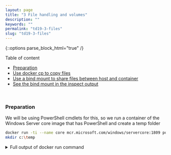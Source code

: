 ```yaml
---
layout: page
title: "3 File handling and volumes"
description: ""
keywords: ""
permalink: "td19-3-files"
slug: "td19-3-files"
---
```

{::options parse_block_html="true" /}

Table of content
- [Preparation](#preparation)
- [Use docker cp to copy files](#use-docker-cp-to-copy-files)
- [Use a bind mount to share files between host and container](#use-a-bind-mount-to-share-files-between-host-and-container)
- [See the bind mount in the inspect output](#see-the-bind-mount-in-the-inspect-output)

&nbsp;<br />

### Preparation
We will be using PowerShell cmdlets for this, so we run a container of the Windows Server core image that has PowerShell and create a temp folder
```bash
docker run -ti --name core mcr.microsoft.com/windows/servercore:1809 powershell
mkdir c:\temp
```

<details><summary markdown="span">Full output of docker run command</summary>
```bash
PS C:\Users\Verwalter> docker run -ti --name core mcr.microsoft.com/windows/servercore:1809 powershell
Windows PowerShell
Copyright (C) Microsoft Corporation. All rights reserved.

PS C:\> mkdir c:\temp

    Directory: C:\

Mode                LastWriteTime         Length Name
----                -------------         ------ ----
d-----       11/10/2019   4:12 PM                temp
```
</details>
&nbsp;<br />

### Use docker cp to copy files
Go to a second PowerShell session on your host, create a file and copy it into the container. Get a session into the container and check the content
```bash
"This is a TechDays workshop" | Out-File temp.txt
docker cp temp.txt core:c:\temp\temp.txt
docker exec -ti core powershell
get-content temp\temp.txt
```

<details><summary markdown="span">Full output of copy and check</summary>
```bash
PS C:\Users\Verwalter> "This is a TechDays workshop" | Out-File temp.txt
PS C:\Users\Verwalter> docker cp temp.txt core:c:\temp\temp.txt
PS C:\Users\Verwalter> docker exec -ti core powershell
Windows PowerShell
Copyright (C) Microsoft Corporation. All rights reserved.

PS C:\> get-content temp\temp.txt
This is a TechDays workshop
```
</details>
&nbsp;<br />

Now change the file inside of the container and copy it back out to your host. Check the content of the changed and the original file
```bash
"Hello from inside the container" | Out-File temp\temp.txt
exit
docker cp core:c:\temp\temp.txt temp_changed.txt
cat .\temp_changed.txt
cat .\temp.txt
```

<details><summary markdown="span">Full output of the change and copy</summary>
```bash
PS C:\> "Hello from inside the container" | Out-File temp\temp.txt
PS C:\> exit
PS C:\Users\Verwalter> docker cp core:c:\temp\temp.txt temp_changed.txt
PS C:\Users\Verwalter> cat .\temp_changed.txt
Hello from inside the container
PS C:\Users\Verwalter> cat .\temp.txt
This is a TechDays workshop
```
</details>
&nbsp;<br />

### Use a bind mount to share files between host and container
To see files and changes "live" without copying, we will use a bind mount. This is only possible on startup, so we create a new container with param `-v`. Before that we create a folder on the host that we want to share. After starting the container, make sure that it actually is empty
```bash
mkdir c:\bind_mount
docker run -ti --name shared -v c:\bind_mount:c:\temp mcr.microsoft.com/windows/servercore:1809 powershell
dir c:\temp
```

<details><summary markdown="span">Full output of the container start and folder check</summary>
```bash
PS C:\Users\Verwalter> mkdir c:\bind_mount

    Directory: C:\

Mode                LastWriteTime         Length Name
----                -------------         ------ ----
d-----       11/10/2019   6:18 PM                bind_mount

PS C:\Users\Verwalter> docker run -ti --name shared -v c:\bind_mount:c:\temp mcr.microsoft.com/windows/servercore:1809 powershell
Windows PowerShell
Copyright (C) Microsoft Corporation. All rights reserved.

PS C:\> dir c:\temp
```
</details>
&nbsp;<br />

Now we create a file in the shared folder on your host. For that, go to the second PowerShell and run the following commands.
```bash
cd c:\bind_mount\
"Hello from the host" | Out-File temp.txt
```

<details><summary markdown="span">Full output of the file creation</summary>
```bash
PS C:\Users\Verwalter> cd c:\bind_mount\
PS C:\bind_mount> "Hello from the host" | Out-File temp.txt
```
</details>
&nbsp;<br />

After that, go back to the session inside of the container and check the content of the folder and the file. After that, overwrite it with new content
```bash
dir c:\temp
get-content c:\temp\temp.txt
"Hello from the container" | Out-File c:\temp\temp.txt
```

<details><summary markdown="span">Full output of details</summary>
```bash
PS C:\> dir c:\temp

    Directory: C:\temp

Mode                LastWriteTime         Length Name
----                -------------         ------ ----
-a----       11/10/2019   6:23 PM             44 temp.txt


PS C:\> get-content c:\temp\temp.txt
Hello from the host
PS C:\> "Hello from the container" | Out-File c:\temp\temp.txt
```
</details>
&nbsp;<br />

Finally, go back to the session on the host and check that the file has changed
```bash
get-content c:\bind_mount\temp.txt
```

<details><summary markdown="span">Full output of the content check</summary>
```bash
PS C:\bind_mount> get-content c:\bind_mount\temp.txt
Hello from the container
```
</details>
&nbsp;<br />

### See the bind mount in the inspect output
We have seen in lab 2 that all configuration of a container is visible through `docker inspect`. Run that command and also a filtered command to get that information
{% raw %}
```bash
docker inspect shared
docker inspect --format='{{ .HostConfig.Binds }}' shared
```
{% endraw %}

<details><summary markdown="span">Full output of the inspect commands</summary>
{% raw %}
```bash
PS C:\bind_mount> docker inspect shared
[
    {
        "Id": "1be91944c46e53ce2b44f3e8ff7e4e449f86b05025b51df3072e6b9b1185ddec",
        "Created": "2019-11-10T18:18:39.9106676Z",
        "Path": "powershell",
        "Args": [],
        "State": {
            "Status": "running",
            "Running": true,
            "Paused": false,
            "Restarting": false,
            "OOMKilled": false,
            "Dead": false,
            "Pid": 3212,
            "ExitCode": 0,
            "Error": "",
            "StartedAt": "2019-11-10T18:18:40.8331626Z",
            "FinishedAt": "0001-01-01T00:00:00Z"
        },
        "Image": "sha256:8392a5f2ef18001bd52f7d40dd074e0183f6a5d770c649468fe88fb851ea0aae",
        "ResolvConfPath": "",
        "HostnamePath": "",
        "HostsPath": "",
        "LogPath": "C:\\ProgramData\\docker\\containers\\1be91944c46e53ce2b44f3e8ff7e4e449f86b05025b51df3072e6b9b1185ddec\\1be91944c46e53ce2b44f3e8ff7e4e449f86b05025b51df3072e6b9b1185ddec-json.log",
        "Name": "/shared",
        "RestartCount": 0,
        "Driver": "windowsfilter",
        "Platform": "windows",
        "MountLabel": "",
        "ProcessLabel": "",
        "AppArmorProfile": "",
        "ExecIDs": null,
        "HostConfig": {
            "Binds": [
                "c:\\bind_mount:c:\\temp"
            ],
            "ContainerIDFile": "",
            "LogConfig": {
                "Type": "json-file",
                "Config": {}
            },
            "NetworkMode": "default",
            "PortBindings": {},
            "RestartPolicy": {
                "Name": "no",
                "MaximumRetryCount": 0
            },
            "AutoRemove": false,
            "VolumeDriver": "",
            "VolumesFrom": null,
            "CapAdd": null,
            "CapDrop": null,
            "Capabilities": null,
            "Dns": [],
            "DnsOptions": [],
            "DnsSearch": [],
            "ExtraHosts": null,
            "GroupAdd": null,
            "IpcMode": "",
            "Cgroup": "",
            "Links": null,
            "OomScoreAdj": 0,
            "PidMode": "",
            "Privileged": false,
            "PublishAllPorts": false,
            "ReadonlyRootfs": false,
            "SecurityOpt": null,
            "UTSMode": "",
            "UsernsMode": "",
            "ShmSize": 0,
            "ConsoleSize": [
                75,
                317
            ],
            "Isolation": "process",
            "CpuShares": 0,
            "Memory": 0,
            "NanoCpus": 0,
            "CgroupParent": "",
            "BlkioWeight": 0,
            "BlkioWeightDevice": [],
            "BlkioDeviceReadBps": null,
            "BlkioDeviceWriteBps": null,
            "BlkioDeviceReadIOps": null,
            "BlkioDeviceWriteIOps": null,
            "CpuPeriod": 0,
            "CpuQuota": 0,
            "CpuRealtimePeriod": 0,
            "CpuRealtimeRuntime": 0,
            "CpusetCpus": "",
            "CpusetMems": "",
            "Devices": [],
            "DeviceCgroupRules": null,
            "DeviceRequests": null,
            "KernelMemory": 0,
            "KernelMemoryTCP": 0,
            "MemoryReservation": 0,
            "MemorySwap": 0,
            "MemorySwappiness": null,
            "OomKillDisable": false,
            "PidsLimit": null,
            "Ulimits": null,
            "CpuCount": 0,
            "CpuPercent": 0,
            "IOMaximumIOps": 0,
            "IOMaximumBandwidth": 0,
            "MaskedPaths": null,
            "ReadonlyPaths": null
        },
        "GraphDriver": {
            "Data": {
                "dir": "C:\\ProgramData\\docker\\windowsfilter\\1be91944c46e53ce2b44f3e8ff7e4e449f86b05025b51df3072e6b9b1185ddec"
            },
            "Name": "windowsfilter"
        },
        "Mounts": [
            {
                "Type": "bind",
                "Source": "c:\\bind_mount",
                "Destination": "c:\\temp",
                "Mode": "",
                "RW": true,
                "Propagation": ""
            }
        ],
        "Config": {
            "Hostname": "1be91944c46e",
            "Domainname": "",
            "User": "",
            "AttachStdin": true,
            "AttachStdout": true,
            "AttachStderr": true,
            "Tty": true,
            "OpenStdin": true,
            "StdinOnce": true,
            "Env": null,
            "Cmd": [
                "powershell"
            ],
            "Image": "mcr.microsoft.com/windows/servercore:1809",
            "Volumes": null,
            "WorkingDir": "",
            "Entrypoint": null,
            "OnBuild": null,
            "Labels": {}
        },
        "NetworkSettings": {
            "Bridge": "",
            "SandboxID": "1be91944c46e53ce2b44f3e8ff7e4e449f86b05025b51df3072e6b9b1185ddec",
            "HairpinMode": false,
            "LinkLocalIPv6Address": "",
            "LinkLocalIPv6PrefixLen": 0,
            "Ports": {},
            "SandboxKey": "1be91944c46e53ce2b44f3e8ff7e4e449f86b05025b51df3072e6b9b1185ddec",
            "SecondaryIPAddresses": null,
            "SecondaryIPv6Addresses": null,
            "EndpointID": "",
            "Gateway": "",
            "GlobalIPv6Address": "",
            "GlobalIPv6PrefixLen": 0,
            "IPAddress": "",
            "IPPrefixLen": 0,
            "IPv6Gateway": "",
            "MacAddress": "",
            "Networks": {
                "nat": {
                    "IPAMConfig": null,
                    "Links": null,
                    "Aliases": null,
                    "NetworkID": "aeeb9f02f0093236f0de08dedfc334b24870624a17abc6437d952fe36172dac6",
                    "EndpointID": "df8bfb10dbdb602217e19bcce2f93b295c59583f168c4e377ce95a562d83e763",
                    "Gateway": "172.27.0.1",
                    "IPAddress": "172.27.7.193",
                    "IPPrefixLen": 16,
                    "IPv6Gateway": "",
                    "GlobalIPv6Address": "",
                    "GlobalIPv6PrefixLen": 0,
                    "MacAddress": "00:15:5d:1e:c4:59",
                    "DriverOpts": null
                }
            }
        }
    }
]
PS C:\bind_mount> docker inspect --format='{{ .HostConfig.Binds }}' shared
[c:\bind_mount:c:\temp]
```
{% endraw %}
</details>
&nbsp;<br />

{::options parse_block_html="false" /}